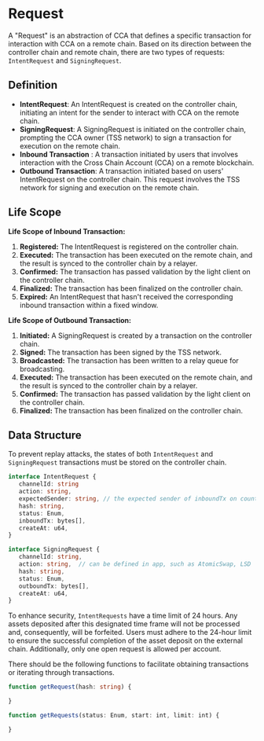# Request

A "Request" is an abstraction of CCA that defines a specific transaction for interaction with CCA on a remote chain. Based on its direction between the controller chain and remote chain, there are two types of requests: `IntentRequest` and `SigningRequest`.

## Definition
 - **IntentRequest**: An IntentRequest is created on the controller chain, initiating an intent for the sender to interact with CCA on the remote chain.
 - **SigningRequest**: A SigningRequest is initiated on the controller chain, prompting the CCA owner (TSS network) to sign a transaction for execution on the remote chain.
 - **Inbound Transaction** : A transaction initiated by users that involves interaction with the Cross Chain Account (CCA) on a remote blockchain.
 - **Outbound Transaction**: A transaction initiated based on users' IntentRequest on the controller chain. This request involves the TSS network for signing and execution on the remote chain.

## Life Scope

**Life Scope of Inbound Transaction:**
1. **Registered:** The IntentRequest is registered on the controller chain.
2. **Executed:** The transaction has been executed on the remote chain, and the result is synced to the controller chain by a relayer.
3. **Confirmed:** The transaction has passed validation by the light client on the controller chain.
4. **Finalized:** The transaction has been finalized on the controller chain.
5. **Expired:** An IntentRequest that hasn't received the corresponding inbound transaction within a fixed window.

**Life Scope of Outbound Transaction:**
1. **Initiated:** A SigningRequest is created by a transaction on the controller chain.
2. **Signed:** The transaction has been signed by the TSS network.
3. **Broadcasted:** The transaction has been written to a relay queue for broadcasting.
4. **Executed:** The transaction has been executed on the remote chain, and the result is synced to the controller chain by a relayer.
5. **Confirmed:** The transaction has passed validation by the light client on the controller chain.
6. **Finalized:** The transaction has been finalized on the controller chain.

## Data Structure

To prevent replay attacks, the states of both `IntentRequest` and `SigningRequest` transactions must be stored on the controller chain.

```ts
interface IntentRequest {
   channelId: string
   action: string,
   expectedSender: string, // the expected sender of inboundTx on counterparty chain
   hash: string,
   status: Enum,
   inboundTx: bytes[],
   createAt: u64,
}

interface SigningRequest {
   channelId: string,
   action: string,  // can be defined in app, such as AtomicSwap, LSD
   hash: string,
   status: Enum,
   outboundTx: bytes[],
   createAt: u64,
}
```

To enhance security, `IntentRequests` have a time limit of 24 hours. Any assets deposited after this designated time frame will not be processed and, consequently, will be forfeited. Users must adhere to the 24-hour limit to ensure the successful completion of the asset deposit on the external chain. Additionally, only one open request is allowed per account.

There should be the following functions to facilitate obtaining transactions or iterating through transactions.

```ts
function getRequest(hash: string) {

}

function getRequests(status: Enum, start: int, limit: int) {

}
```
